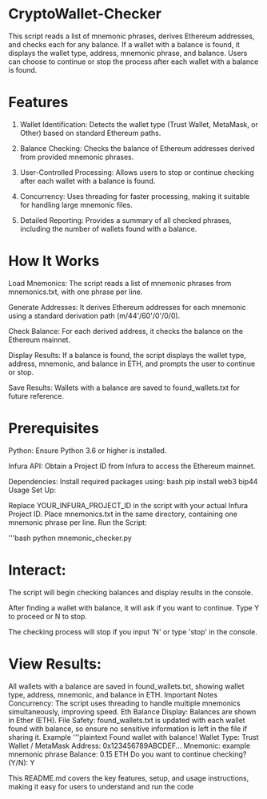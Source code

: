 # CryptoWallet-Checker

This script reads a list of mnemonic phrases, derives Ethereum addresses, and checks each for any balance. If a wallet with a balance is found, it displays the wallet type, address, mnemonic phrase, and balance. Users can choose to continue or stop the process after each wallet with a balance is found.

# Features

1. Wallet Identification: Detects the wallet type (Trust Wallet, MetaMask, or Other) based on standard Ethereum paths.

2. Balance Checking: Checks the balance of Ethereum addresses derived from provided mnemonic phrases.

3. User-Controlled Processing: Allows users to stop or continue checking after each wallet with a balance is found.

5. Concurrency: Uses threading for faster processing, making it suitable for handling large mnemonic files.

6. Detailed Reporting: Provides a summary of all checked phrases, including the number of wallets found with a balance.

# How It Works

Load Mnemonics: The script reads a list of mnemonic phrases from mnemonics.txt, with one phrase per line.

Generate Addresses: It derives Ethereum addresses for each mnemonic using a standard derivation path (m/44'/60'/0'/0/0).

Check Balance: For each derived address, it checks the balance on the Ethereum mainnet.

Display Results: If a balance is found, the script displays the wallet type, address, mnemonic, and balance in ETH, and prompts the user to continue or stop.

Save Results: Wallets with a balance are saved to found_wallets.txt for future reference.

# Prerequisites

Python: Ensure Python 3.6 or higher is installed.

Infura API: Obtain a Project ID from Infura to access the Ethereum mainnet.

Dependencies: Install required packages using:
bash
pip install web3 bip44
Usage
Set Up:

Replace YOUR_INFURA_PROJECT_ID in the script with your actual Infura Project ID.
Place mnemonics.txt in the same directory, containing one mnemonic phrase per line.
Run the Script:

'''bash                          python mnemonic_checker.py

# Interact:

The script will begin checking balances and display results in the console.

After finding a wallet with balance, it will ask if you want to continue. Type Y to proceed or N to stop.

The checking process will stop if you input 'N' or type 'stop' in the console.

# View Results:

All wallets with a balance are saved in found_wallets.txt, showing wallet type, address, mnemonic, and balance in ETH.
Important Notes
Concurrency: The script uses threading to handle multiple mnemonics simultaneously, improving speed.
Eth Balance Display: Balances are shown in Ether (ETH).
File Safety: found_wallets.txt is updated with each wallet found with balance, so ensure no sensitive information is left in the file if sharing it.
Example
'''plaintext                            Found wallet with balance!       Wallet Type: Trust Wallet / MetaMask Address: 0x123456789ABCDEF... Mnemonic: example mnemonic phrase Balance: 0.15 ETH                                                           Do you want to continue checking? (Y/N): Y


This README.md covers the key features, setup, and usage instructions, making it easy for users to understand and run the code 

